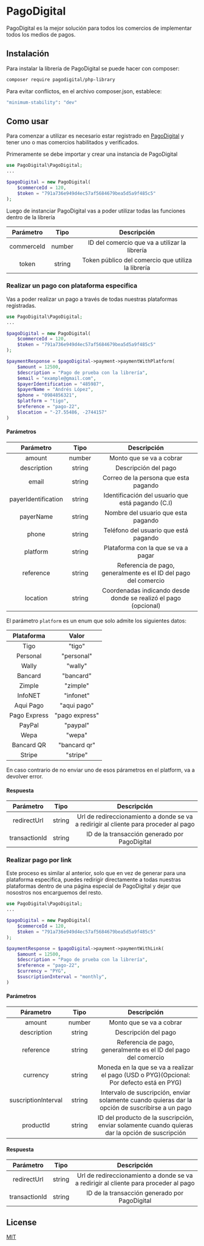 # PagoDigital

PagoDigital es la mejor solución para todos los comercios de implementar todos los medios de pagos.

## Instalación

Para instalar la librería de PagoDigital se puede hacer con composer:

```bash
composer require pagodigital/php-library
```
Para evitar conflictos, en el archivo composer.json, establece: 

```bash
"minimum-stability": "dev"
```

## Como usar

Para comenzar a utilizar es necesario estar registrado en
[PagoDigital](https://www.pagodigital.com.py) y tener uno o mas comercios habilitados y verificados.

Primeramente se debe importar y crear una instancia de PagoDigital

```php
use PagoDigital\PagoDigital;
...

$pagoDigital = new PagoDigital(
    $commerceId = 120,
    $token = "791a736e949d4ec57af5684679bea5d5a9f485c5"
);
```

Luego de instanciar PagoDigital vas a poder utilizar todas las funciones dentro de la librería

| Parámetro  |  Tipo  |                    Descripción                     |
| :--------: | :----: | :------------------------------------------------: |
| commerceId | number |   ID del comercio que va a utilizar la librería    |
|   token    | string | Token público del comercio que utiliza la librería |

### Realizar un pago con plataforma especifica

Vas a poder realizar un pago a través de todas nuestras plataformas registradas.

```php
use PagoDigital\PagoDigital;
...

$pagoDigital = new PagoDigital(
    $commerceId = 120,
    $token = "791a736e949d4ec57af5684679bea5d5a9f485c5"
);

$paymentResponse = $pagoDigital->payment->paymentWithPlatform(
    $amount = 12500,
    $description = "Pago de prueba con la librería",
    $email = "example@gmail.com",
    $payerIdentification = "485987",
    $payerName = "Andrés López",
    $phone = "0984856321",
    $platform = "tigo",
    $reference = "pago-22",
    $location = "-27.55486, -2744157"
)

```

#### Parámetros

|      Parámetro      |  Tipo  |                           Descripción                           |
| :-----------------: | :----: | :-------------------------------------------------------------: |
|       amount        | number |                    Monto que se va a cobrar                     |
|     description     | string |                      Descripción del pago                       |
|        email        | string |              Correo de la persona que esta pagando              |
| payerIdentification | string |        Identificación del usuario que está pagando (C.I)        |
|      payerName      | string |               Nombre del usuario que esta pagando               |
|        phone        | string |              Teléfono del usuario que está pagando              |
|      platform       | string |               Plataforma con la que se va a pagar               |
|      reference      | string | Referencia de pago, generalmente es el ID del pago del comercio |
|      location       | string | Coordenadas indicando desde donde se realizó el pago (opcional) |

El parámetro `platform` es un enum que solo admite los siguientes datos:

|  Plataforma  |     Valor      |
| :----------: | :------------: |
|     Tigo     |     "tigo"     |
|   Personal   |   "personal"   |
|    Wally     |    "wally"     |
|   Bancard    |   "bancard"    |
|    Zimple    |    "zimple"    |
|   InfoNET    |   "infonet"    |
|  Aqui Pago   |  "aqui pago"   |
| Pago Express | "pago express" |
|    PayPal    |    "paypal"    |
|     Wepa     |     "wepa"     |
|  Bancard QR  |  "bancard qr"  |
|    Stripe    |    "stripe"    |

En caso contrario de no enviar uno de esos párametros en el platform, va a devolver error.

#### Respuesta

|   Parámetro   |  Tipo  |                                     Descripción                                      |
| :-----------: | :----: | :----------------------------------------------------------------------------------: |
|  redirectUrl  | string | Url de redireccionamiento a donde se va a redirigir al cliente para proceder al pago |
| transactionId | string |                    ID de la transacción generado por PagoDigital                     |

### Realizar pago por link

Este proceso es similar al anterior, solo que en vez de generar para una plataforma especifica,
puedes redirigir directamente a todas nuestras plataformas dentro de una página especial de
PagoDigital y dejar que nosostros nos encarguemos del resto.

```php
use PagoDigital\PagoDigital;
...

$pagoDigital = new PagoDigital(
    $commerceId = 120,
    $token = "791a736e949d4ec57af5684679bea5d5a9f485c5"
);

$paymentResponse = $pagoDigital->payment->paymentWithLink(
    $amount = 12500,
    $description = "Pago de prueba con la librería",
    $reference = "pago-22",
    $currency = "PYG",
    $suscriptionInterval = "monthly",
)
```

#### Parámetros

|      Párametro      |  Tipo  |                                           Descripción                                            |
| :-----------------: | :----: | :----------------------------------------------------------------------------------------------: |
|       amount        | number |                                     Monto que se va a cobrar                                     |
|     description     | string |                                       Descripción del pago                                       |
|      reference      | string |                 Referencia de pago, generalmente es el ID del pago del comercio                  |
|      currency       | string |     Moneda en la que se va a realizar el pago (USD o PYG)(Opcional: Por defecto está en PYG)     |
| suscriptionInterval | string | Intervalo de suscripción, enviar solamente cuando quieras dar la opción de suscribirse a un pago |
|      productId      | string | ID del producto de la suscripción, enviar solamente cuando quieras dar la opción de suscripción  |

#### Respuesta

|   Parámetro   |  Tipo  |                                     Descripción                                      |
| :-----------: | :----: | :----------------------------------------------------------------------------------: |
|  redirectUrl  | string | Url de redireccionamiento a donde se va a redirigir al cliente para proceder al pago |
| transactionId | string |                    ID de la transacción generado por PagoDigital                     |

## License

[MIT](https://choosealicense.com/licenses/mit/)
